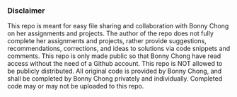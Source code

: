 ### Disclaimer
This repo is meant for easy file sharing and collaboration with Bonny Chong on her assignments and projects. The author of the repo does not fully complete her assignments and projects, rather provide suggestions, recommendations, corrections, and ideas to solutions via code snippets and comments. This repo is only made public so that Bonny Chong have read access without the need of a Github account. This repo is NOT allowed to be publicly distributed. All original code is provided by Bonny Chong, and shall be completed by Bonny Chong privately and individually. Completed code may or may not be uploaded to this repo.

